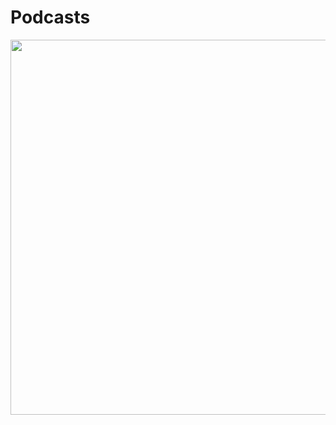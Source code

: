 # Podcasts

<p><img src=https://cna.com.br/Content/uploads/blogposts/podcast-para-aprender-ingles-funciona.jpg" width=600px align="center">
</p>
